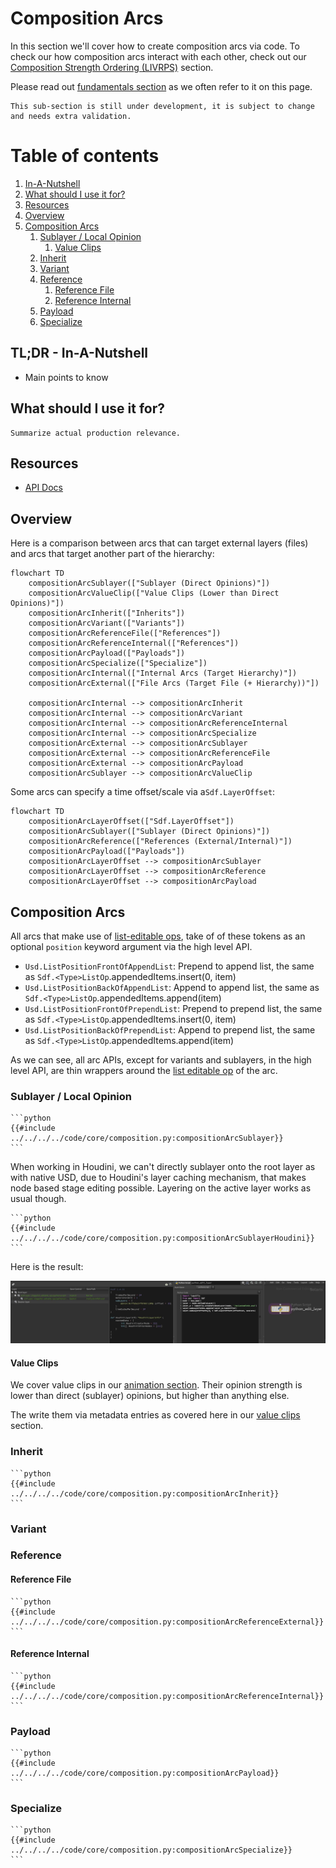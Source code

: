 # Composition Arcs
In this section we'll cover how to create composition arcs via code. To check our how composition arcs interact with each other, check out our [Composition Strength Ordering (LIVRPS)](./livrps.md) section.

Please read out [fundamentals section](./fundamentals.md) as we often refer to it on this page. 

~~~admonish question title="Still under construction!"
This sub-section is still under development, it is subject to change and needs extra validation.
~~~

# Table of contents
1. [<Topic> In-A-Nutshell](#summary)
1. [What should I use it for?](#usage)
1. [Resources](#resources)
1. [Overview](#overview)
1. [Composition Arcs](#compositionArcs)
    1. [Sublayer / Local Opinion](#compositionArcSublayer)
        1. [Value Clips](#compositionArcValueClips)
    1. [Inherit](#compositionArcInherit)
    1. [Variant](#compositionArcVariant)
    1. [Reference](#compositionArcReference)
        1. [Reference File](#compositionArcReferenceExternal)
        1. [Reference Internal](#compositionArcReferenceInternal)
    1. [Payload](#compositionArcPayload)
    1. [Specialize](#compositionArcSpecialize)

## TL;DR - <Topic> In-A-Nutshell <a name="summary"></a>
- Main points to know

## What should I use it for? <a name="usage"></a>
~~~admonish tip
Summarize actual production relevance.
~~~

## Resources <a name="resources"></a>
- [API Docs]()

## Overview <a name="overview"></a>

Here is a comparison between arcs that can target external layers (files) and arcs that target another part of the hierarchy:
```mermaid
flowchart TD
    compositionArcSublayer(["Sublayer (Direct Opinions)"])
    compositionArcValueClip(["Value Clips (Lower than Direct Opinions)"])
    compositionArcInherit(["Inherits"])
    compositionArcVariant(["Variants"])
    compositionArcReferenceFile(["References"])
    compositionArcReferenceInternal(["References"])
    compositionArcPayload(["Payloads"])
    compositionArcSpecialize(["Specialize"])
    compositionArcInternal(["Internal Arcs (Target Hierarchy)"])
    compositionArcExternal(["File Arcs (Target File (+ Hierarchy))"])
    
    compositionArcInternal --> compositionArcInherit
    compositionArcInternal --> compositionArcVariant
    compositionArcInternal --> compositionArcReferenceInternal
    compositionArcInternal --> compositionArcSpecialize
    compositionArcExternal --> compositionArcSublayer
    compositionArcExternal --> compositionArcReferenceFile
    compositionArcExternal --> compositionArcPayload
    compositionArcSublayer --> compositionArcValueClip
```

Some arcs can specify a time offset/scale via a`Sdf.LayerOffset`: 
```mermaid
flowchart TD
    compositionArcLayerOffset(["Sdf.LayerOffset"])
    compositionArcSublayer(["Sublayer (Direct Opinions)"])
    compositionArcReference(["References (External/Internal)"])
    compositionArcPayload(["Payloads"])
    compositionArcLayerOffset --> compositionArcSublayer
    compositionArcLayerOffset --> compositionArcReference
    compositionArcLayerOffset --> compositionArcPayload
```

## Composition Arcs
All arcs that make use of [list-editable ops](./fundamentals.md#list-editable-operations-ops), take of of these tokens as an optional `position` keyword argument via the high level API.

- `Usd.ListPositionFrontOfAppendList`: Prepend to append list, the same as `Sdf.<Type>ListOp`.appendedItems.insert(0, item)
- `Usd.ListPositionBackOfAppendList`: Append to append list, the same as `Sdf.<Type>ListOp`.appendedItems.append(item)
- `Usd.ListPositionFrontOfPrependList`: Prepend to prepend list, the same as `Sdf.<Type>ListOp`.appendedItems.insert(0, item)
- `Usd.ListPositionBackOfPrependList`: Append to prepend list, the same as `Sdf.<Type>ListOp`.appendedItems.append(item)

As we can see, all arc APIs, except for variants and sublayers, in the high level API, are thin wrappers around the [list editable op](./fundamentals.md#list-editable-operations-ops) of the arc.


### Sublayer / Local Opinion <a name="compositionArcSublayer"></a>

~~~admonish tip title=""
```python
{{#include ../../../../code/core/composition.py:compositionArcSublayer}}
```
~~~

When working in Houdini, we can't directly sublayer onto the root layer as with native USD, due to Houdini's layer caching mechanism, that makes node based stage editing possible. Layering on the active layer works as usual though.

~~~admonish tip title=""
```python
{{#include ../../../../code/core/composition.py:compositionArcSublayerHoudini}}
```
~~~

Here is the result:

![Alt text](houdiniCompositionSublayerPython.jpg)

#### Value Clips <a name="compositionArcValueClips"></a>
We cover value clips in our [animation section](../elements/animation.md). Their opinion strength is lower than direct (sublayer) opinions, but higher than anything else.

The write them via metadata entries as covered here in our [value clips](../elements/animation.md#value-clips-loading-time-samples-from-multiple-files) section.

### Inherit <a name="compositionArcInherit"></a>

~~~admonish tip title=""
```python
{{#include ../../../../code/core/composition.py:compositionArcInherit}}
```
~~~

### Variant <a name="compositionArcVariant"></a>

### Reference <a name="compositionArcReference"></a>


#### Reference File <a name="compositionArcReferenceExternal"></a>

~~~admonish tip title=""
```python
{{#include ../../../../code/core/composition.py:compositionArcReferenceExternal}}
```
~~~


#### Reference Internal <a name="compositionArcReferenceInternal"></a>

~~~admonish tip title=""
```python
{{#include ../../../../code/core/composition.py:compositionArcReferenceInternal}}
```
~~~

### Payload <a name="compositionArcPayload"></a>
~~~admonish tip title=""
```python
{{#include ../../../../code/core/composition.py:compositionArcPayload}}
```
~~~

### Specialize <a name="compositionArcSpecialize"></a>
~~~admonish tip title=""
```python
{{#include ../../../../code/core/composition.py:compositionArcSpecialize}}
```
~~~